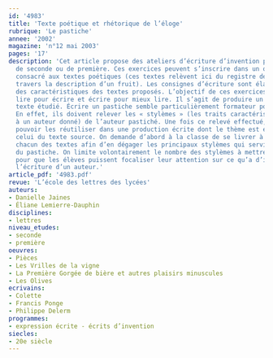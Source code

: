 ```yaml
---
id: '4983'
title: 'Texte poétique et rhétorique de l’éloge'
rubrique: 'Le pastiche'
annee: '2002'
magazine: 'n°12 mai 2003'
pages: '17'
description: 'Cet article propose des ateliers d’écriture d’invention pour une classe
  de seconde ou de première. Ces exercices peuvent s’inscrire dans un objet d’étude
  consacré aux textes poétiques (ces textes relèvent ici du registre de l’éloge à
  travers la description d’un fruit). Les consignes d’écriture sont élaborées à partir
  des caractéristiques des textes proposés. L’objectif de ces exercices est double :
  lire pour écrire et écrire pour mieux lire. Il s’agit de produire un pastiche du
  texte étudié. Écrire un pastiche semble particulièrement formateur pour les élèves.
  En effet, ils doivent relever les « stylèmes » (les traits caractéristiques propres
  à un auteur donné) de l’auteur pastiché. Une fois ce relevé effectué, l’élève doit
  pouvoir les réutiliser dans une production écrite dont le thème est équivalent à
  celui du texte source. On demande d’abord à la classe de se livrer à une étude de
  chacun des textes afin d’en dégager les principaux stylèmes qui serviront à l’élaboration
  du pastiche. On limite volontairement le nombre des stylèmes à mettre en exergue
  pour que les élèves puissent focaliser leur attention sur ce qu’a d’irréductible
  l’écriture d’un auteur.'
article_pdf: '4983.pdf'
revue: 'L’école des lettres des lycées'
auteurs:
- Danielle Jaines
- Éliane Lemierre-Dauphin
disciplines:
- lettres
niveau_etudes:
- seconde
- première
oeuvres:
- Pièces
- Les Vrilles de la vigne
- La Première Gorgée de bière et autres plaisirs minuscules
- Les Olives
ecrivains:
- Colette
- Francis Ponge
- Philippe Delerm
programmes:
- expression écrite - écrits d’invention
siecles:
- 20e siècle
---
```

